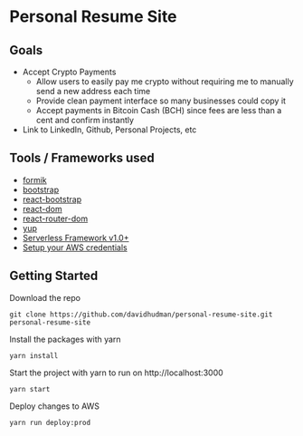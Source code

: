 # Personal Resume Site

## Goals

- Accept Crypto Payments
  - Allow users to easily pay me crypto without requiring me to manually send a new address each time
  - Provide clean payment interface so many businesses could copy it
  - Accept payments in Bitcoin Cash (BCH) since fees are less than a cent and confirm instantly
- Link to LinkedIn, Github, Personal Projects, etc

## Tools / Frameworks used

- [formik](https://formik.org/docs/overview)
- [bootstrap](https://getbootstrap.com/docs/3.4/)
- [react-bootstrap](https://react-bootstrap.github.io/getting-started/introduction)
- [react-dom](https://reactjs.org/docs/react-dom.html)
- [react-router-dom](https://v5.reactrouter.com/web/guides/quick-start)
- [yup](https://github.com/jquense/yup)
- [Serverless Framework v1.0+](https://serverless.com/)
- [Setup your AWS credentials](https://serverless.com/framework/docs/providers/aws/guide/credentials/)

## Getting Started

Download the repo

`git clone https://github.com/davidhudman/personal-resume-site.git personal-resume-site`

Install the packages with yarn

`yarn install`

Start the project with yarn to run on http://localhost:3000

`yarn start`

Deploy changes to AWS

`yarn run deploy:prod`

